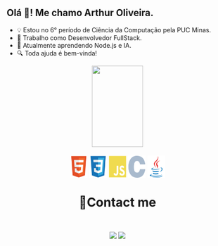 ## Olá 👋! Me chamo Arthur Oliveira.

- 💡 Estou no 6° período de Ciência da Computação pela PUC Minas.
- 📌 Trabalho como Desenvolvedor FullStack.
- 📜 Atualmente aprendendo Node.js e IA.
- 🔍 Toda ajuda é bem-vinda!

<!-- JANELA DE STATUS -->

<div align="center">
  <a href="https://github.com/arthurmo56">
  <img height="185em" width="48%" src="https://github-readme-stats.vercel.app/api/top-langs/?username=arthurmo56&layout=compact&langs_count=7&theme=highcontrast"/>
  <a href="https://git.io/streak-stats"></a>
</div>
  
   <div style="display: inline_block" align="center"><br>
    <img align="center" alt="HTML" height="50" width="40" src="https://raw.githubusercontent.com/devicons/devicon/master/icons/html5/html5-original.svg">
    <img align="center" alt="CSS" height="50" width="40" src="https://raw.githubusercontent.com/devicons/devicon/master/icons/css3/css3-original.svg">
    <img align="center" alt="Js" height="50" width="40" src="https://raw.githubusercontent.com/devicons/devicon/master/icons/javascript/javascript-plain.svg">
    <img align="center" alt="C" height="50" width="40" src="https://raw.githubusercontent.com/devicons/devicon/master/icons/c/c-original.svg">
    <img align="center" alt="Java" height="50" width="40" src="https://raw.githubusercontent.com/devicons/devicon/master/icons/java/java-original.svg">
  </div>
  
##
  
   <div style="display: inline_block" align="center">
  <h1>📲Contact me</h1><br>
 
  <a href = "mailto:arthurm.oliveira56@gmail.com"><img src= "https://img.shields.io/badge/Gmail-D14836?style=for-the-badge&logo=gmail&logoColor=white" target="_blank"></a>
  <a href = "https://www.linkedin.com/in/armoliveira1004/"><img src = "https://img.shields.io/badge/LinkedIn-0077B5?style=for-the-badge&logo=linkedin&logoColor=white" target="_blank"></a>
 </div>
  
  ##
  
